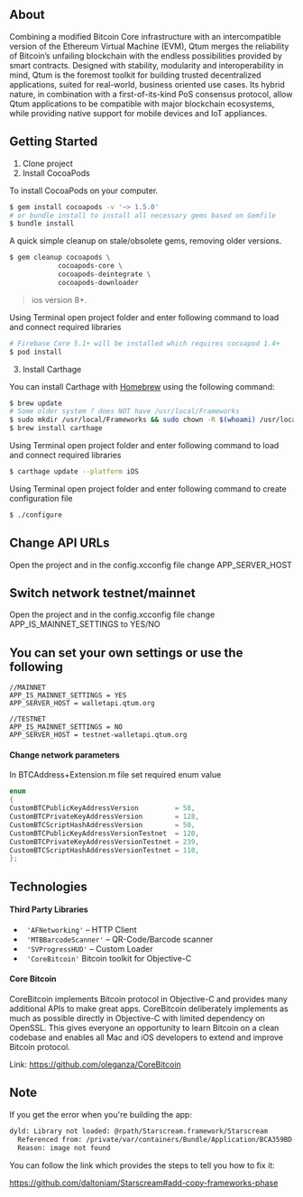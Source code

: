 ##  About
Combining a modified Bitcoin Core infrastructure with an intercompatible version of the Ethereum Virtual Machine (EVM), Qtum merges the reliability of Bitcoin’s unfailing blockchain with the endless possibilities provided by smart contracts.
Designed with stability, modularity and interoperability in mind, Qtum is the foremost toolkit for building trusted decentralized applications, suited for real-world, business oriented use cases. Its hybrid nature, in combination with a first-of-its-kind PoS consensus protocol, allow Qtum applications to be compatible with major blockchain ecosystems, while providing native support for mobile devices and IoT appliances.

## Getting Started

1) Clone project<br/>
2) Install CocoaPods

To install CocoaPods on your computer.

```bash
$ gem install cocoapods -v '~> 1.5.0'
# or bundle install to install all necessary gems based on Gemfile
$ bundle install
```

A quick simple cleanup on stale/obsolete gems, removing older versions.
```bash
$ gem cleanup cocoapods \
            cocoapods-core \
            cocoapods-deintegrate \
            cocoapods-downloader
```

> ios version 8+.

Using Terminal open project folder and enter following command to load and connect required libraries

```bash
# Firebase Core 5.1+ will be installed which requires cocoapod 1.4+
$ pod install
```

3) Install Carthage

You can install Carthage with [Homebrew](http://brew.sh/) using the following command:

```bash
$ brew update
# Some older system ? does NOT have /usr/local/Frameworks
$ sudo mkdir /usr/local/Frameworks && sudo chown -R $(whoami) /usr/local/Frameworks
$ brew install carthage
```
Using Terminal open project folder and enter following command to load and connect required libraries

```bash
$ carthage update --platform iOS
```

Using Terminal open project folder and enter following command to create configuration file
```bash
$ ./configure
```

## Change API URLs


Open the project and in the config.xcconfig file change APP_SERVER_HOST


## Switch network testnet/mainnet


Open the project and in the config.xcconfig file change APP_IS_MAINNET_SETTINGS to YES/NO


## You can set your own settings or use the following

```
//MAINNET
APP_IS_MAINNET_SETTINGS = YES
APP_SERVER_HOST = walletapi.qtum.org

//TESTNET
APP_IS_MAINNET_SETTINGS = NO
APP_SERVER_HOST = testnet-walletapi.qtum.org
```

#### Change network parameters

In BTCAddress+Extension.m file set required enum value

```objective-c
enum
{
CustomBTCPublicKeyAddressVersion         = 58,
CustomBTCPrivateKeyAddressVersion        = 128,
CustomBTCScriptHashAddressVersion        = 50,
CustomBTCPublicKeyAddressVersionTestnet  = 120,
CustomBTCPrivateKeyAddressVersionTestnet = 239,
CustomBTCScriptHashAddressVersionTestnet = 110,
};
```

## Technologies

#### Third Party Libraries
- ``` 'AFNetworking'```  – HTTP Client
- ``` 'MTBBarcodeScanner'```  – QR-Code/Barcode scanner
- ``` 'SVProgressHUD'```  – Custom Loader
- ``` 'CoreBitcoin'```   Bitcoin toolkit for Objective-C

#### Core Bitcoin

CoreBitcoin implements Bitcoin protocol in Objective-C and provides many additional APIs to make great apps.
CoreBitcoin deliberately implements as much as possible directly in Objective-C with limited dependency on OpenSSL. This gives everyone an opportunity to learn Bitcoin on a clean codebase and enables all Mac and iOS developers to extend and improve Bitcoin protocol.

Link: https://github.com/oleganza/CoreBitcoin

## Note

If you get the error when you're building the app:

```bash
dyld: Library not loaded: @rpath/Starscream.framework/Starscream
  Referenced from: /private/var/containers/Bundle/Application/BCA359BD-6E7C-469A-9F18-28D2E8A02F58/qtum wallet.app/Frameworks/SocketIO.framework/SocketIO
  Reason: image not found
```

You can follow the link which provides the steps to tell you how to fix it:

https://github.com/daltoniam/Starscream#add-copy-frameworks-phase
